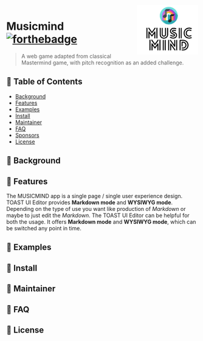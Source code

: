 <img src="logo.png" align= "right" width="160px" height="130px"/>

# Musicmind [![forthebadge](https://forthebadge.com/images/badges/built-with-love.svg)](https://forthebadge.com)
> A web game adapted from classical Mastermind game, with pitch recognition as an added challenge.
## 🚩 Table of Contents

- [Background](#Background)
- [Features](#features)
- [Examples](#Examples)
- [Install](#Install)
- [Maintainer](#Maintainer)
- [FAQ](#FAQ)
- [Sponsors](#sponsors-)
- [License](#License)

## 📕 Background

## 🎨 Features
The MUSICMIND app is a single page / single 
user experience design.
TOAST UI Editor provides **Markdown mode** and **WYSIWYG mode**. Depending on the type of use you want like production of *Markdown* or maybe to just edit the *Markdown*. The TOAST UI Editor can be helpful for both the usage. It offers **Markdown mode** and **WYSIWYG mode**, which can be switched any point in time.
## 🐾 Examples

## 🔧 Install

## 🤸 Maintainer

## 💬 FAQ

## 📜 License